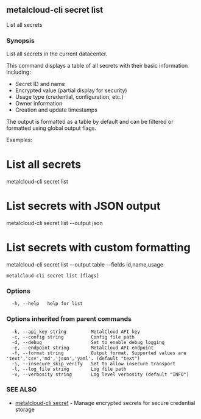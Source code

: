 ## metalcloud-cli secret list

List all secrets

### Synopsis

List all secrets in the current datacenter.

This command displays a table of all secrets with their basic information including:
- Secret ID and name
- Encrypted value (partial display for security)
- Usage type (credential, configuration, etc.)
- Owner information
- Creation and update timestamps

The output is formatted as a table by default and can be filtered or formatted
using global output flags.

Examples:
  # List all secrets
  metalcloud-cli secret list

  # List secrets with JSON output
  metalcloud-cli secret list --output json

  # List secrets with custom formatting
  metalcloud-cli secret list --output table --fields id,name,usage

```
metalcloud-cli secret list [flags]
```

### Options

```
  -h, --help   help for list
```

### Options inherited from parent commands

```
  -k, --api_key string         MetalCloud API key
  -c, --config string          Config file path
  -d, --debug                  Set to enable debug logging
  -e, --endpoint string        MetalCloud API endpoint
  -f, --format string          Output format. Supported values are 'text','csv','md','json','yaml'. (default "text")
  -i, --insecure_skip_verify   Set to allow insecure transport
  -l, --log_file string        Log file path
  -v, --verbosity string       Log level verbosity (default "INFO")
```

### SEE ALSO

* [metalcloud-cli secret](metalcloud-cli_secret.md)	 - Manage encrypted secrets for secure credential storage

